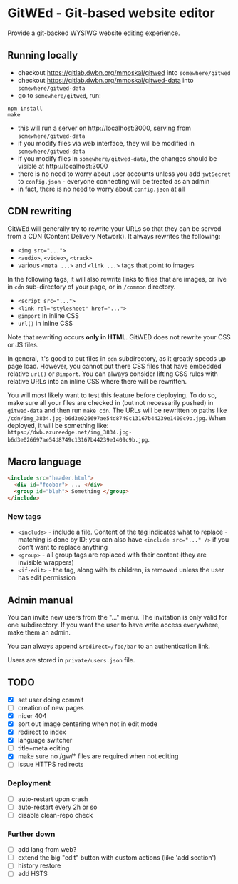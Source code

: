 # GitWEd - Git-based website editor

Provide a git-backed WYSIWG website editing experience.

## Running locally

* checkout https://gitlab.dwbn.org/mmoskal/gitwed into `somewhere/gitwed`
* checkout https://gitlab.dwbn.org/mmoskal/gitwed-data into `somewhere/gitwed-data`
* go to `somewhere/gitwed`, run:
```
npm install
make
```
* this will run a server on http://localhost:3000, serving from `somewhere/gitwed-data`
* if you modify files via web interface, they will be modified in `somewhere/gitwed-data`
* if you modify files in `somewhere/gitwed-data`, the changes should be visible at http://localhost:3000
* there is no need to worry about user accounts unless you add `jwtSecret` to `config.json` - everyone connecting will be treated as an admin
* in fact, there is no need to worry about `config.json` at all

## CDN rewriting

GitWEd will generally try to rewrite your URLs so that they can be served from a CDN
(Content Delivery Network). It always rewrites the following:

* `<img src="...">`
* `<audio>`, `<video>`, `<track>`
* various `<meta ...>` and `<link ...>` tags that point to images

In the following tags, it will also rewrite links to files that are images,
or live in `cdn` sub-directory of your page, or in `/common` directory.

* `<script src="...">`
* `<link rel="stylesheet" href="...">`
* `@import` in inline CSS
* `url()` in inline CSS

Note that rewriting occurs **only in HTML**. GitWED does not rewrite your CSS or JS
files.

In general, it's good to put files in `cdn` subdirectory, as it greatly speeds up
page load. However, you cannot put there CSS files that have embedded relative `url()`
or `@import`. You can always consider lifting CSS rules with relative URLs into
an inline CSS where there will be rewritten.

You will most likely want to test this feature before deploying. To do so, make sure
all your files are checked in (but not necessarily pushed) in `gitwed-data` and
then run `make cdn`. The URLs will be rewritten to paths like
`/cdn/img_3834.jpg-b6d3e026697ae54d8749c13167b44239e1409c9b.jpg`.
When deployed, it will be something like:
`https://dwb.azureedge.net/img_3834.jpg-b6d3e026697ae54d8749c13167b44239e1409c9b.jpg`.


## Macro language

```html
<include src="header.html">
  <div id="foobar"> ... </div>
  <group id="blah"> Something </group>
</include>
```

### New tags

* `<include>` - include a file. Content of the tag indicates what to replace - matching is done by ID;
  you can also have `<include src="..." />` if you don't want to replace anything
* `<group>` - all group tags are replaced with their content (they are invisible wrappers)
* `<if-edit>` - the tag, along with its children, is removed unless the user has edit permission

## Admin manual

You can invite new users from the "..." menu. The invitation is only valid for one subdirectory.
If you want the user to have write access everywhere, make them an admin.

You can always append `&redirect=/foo/bar` to an authentication link.

Users are stored in `private/users.json` file. 

## TODO

* [x] set user doing commit
* [ ] creation of new pages
* [x] nicer 404
* [x] sort out image centering when not in edit mode
* [x] redirect to index
* [x] language switcher
* [ ] title+meta editing
* [x] make sure no /gw/* files are required when not editing
* [ ] issue HTTPS redirects

### Deployment

* [ ] auto-restart upon crash
* [ ] auto-restart every 2h or so
* [ ] disable clean-repo check

### Further down

* [ ] add lang from web?
* [ ] extend the big "edit" button with custom actions (like 'add section')
* [ ] history restore
* [ ] add HSTS

